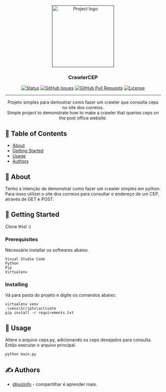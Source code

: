 <p align="center">
  <a href="" rel="noopener">
 <img width=200px height=200px src="https://i.imgur.com/6wj0hh6.jpg" alt="Project logo"></a>
</p>

<h3 align="center">CrawlerCEP</h3>

<div align="center">

[![Status](https://img.shields.io/badge/status-active-success.svg)]()
[![GitHub Issues](https://img.shields.io/github/issues/luizinfo/CrawlerCEP.svg)](https://github.com/luizinfo/CrawlerCEP/issues)
[![GitHub Pull Requests](https://img.shields.io/github/issues-pr/luizinfo/CrawlerCEP.svg)](https://github.com/luizinfo/CrawlerCEP/pulls)
[![License](https://img.shields.io/badge/license-MIT-blue.svg)](/LICENSE)

</div>

---

<p align="center"> Projeto simples para demostrar como fazer um crawler que consulta ceps no site dos correios.
    <br>
    Simple project to demonstrate how to make a crawler that queries ceps on the post office website.
</p>

## 📝 Table of Contents

- [About](#about)
- [Getting Started](#getting_started)
- [Usage](#usage)
- [Authors](#authors)

## 🧐 About <a name = "about"></a>

Tenho a intenção de demonstrar como fazer um crawler simples em python. Para issso utilizei o site dos correios para consultar o endereço de um CEP, através de GET e POST. 

## 🏁 Getting Started <a name = "getting_started"></a>

Clone this! :)

### Prerequisites

Necessário installar os softwares abaixo.

```
Visual Studio Code
Python
Pip
Virtualenv
```

### Installing

Vá para pasta do projeto e digite os comandos abaixo: 

```
virtualenv venv
.\venv\Scripts\activate
pip install -r requirements.txt
```

## 🎈 Usage <a name="usage"></a>

Altere o arquivo ceps.py, adicionando os ceps desejados para consulta.
Então executar o arquivo principal.

```
python main.py
```

## ✍️ Authors <a name = "authors"></a>

- [@luizinfo](https://github.com/luizinfo) - compartilhar é aprender mais. 
